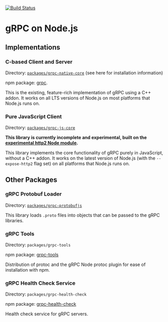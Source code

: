 [![Build Status](https://travis-ci.org/grpc/grpc-node.svg?branch=master)](https://travis-ci.org/grpc/grpc-node)
# gRPC on Node.js

## Implementations

### C-based Client and Server

Directory: [`packages/grpc-native-core`](https://github.com/grpc/grpc-node/tree/master/packages/grpc-native-core) (see here for installation information)

npm package: [grpc](https://www.npmjs.com/package/grpc).

This is the existing, feature-rich implementation of gRPC using a C++ addon. It works on all LTS versions of Node.js on most platforms that Node.js runs on.

### Pure JavaScript Client

Directory: [`packages/grpc-js-core`](https://github.com/grpc/grpc-node/tree/master/packages/grpc-js-core)

**This library is currently incomplete and experimental, built on the [experimental http2 Node module](https://nodejs.org/api/http2.html).**

This library implements the core functionality of gRPC purely in JavaScript, without a C++ addon. It works on the latest version of Node.js (with the `--expose-http2` flag set) on all platforms that Node.js runs on.

## Other Packages

### gRPC Protobuf Loader

Directory: [`packages/grpc-protobufjs`](https://github.com/grpc/grpc-node/tree/master/packages/grpc-protobufjs)

This library loads `.proto` files into objects that can be passed to the gRPC libraries.

### gRPC Tools

Directory: `packages/grpc-tools`

npm package: [grpc-tools](https://www.npmjs.com/package/grpc-tools)

Distribution of protoc and the gRPC Node protoc plugin for ease of installation with npm.

### gRPC Health Check Service

Directory: `packages/grpc-health-check`

npm package: [grpc-health-check](https://www.npmjs.com/package/grpc-health-check)

Health check service for gRPC servers.
